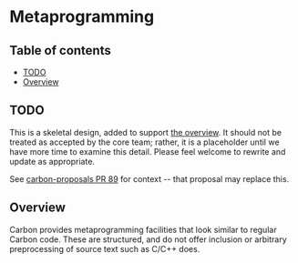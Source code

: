 # Metaprogramming

<!--
Part of the Carbon Language project, under the Apache License v2.0 with LLVM
Exceptions. See /LICENSE for license information.
SPDX-License-Identifier: Apache-2.0 WITH LLVM-exception
-->

## Table of contents

<!-- toc -->

-   [TODO](#todo)
-   [Overview](#overview)

<!-- tocstop -->

## TODO

This is a skeletal design, added to support [the overview](README.md). It should
not be treated as accepted by the core team; rather, it is a placeholder until
we have more time to examine this detail. Please feel welcome to rewrite and
update as appropriate.

See
[carbon-proposals PR 89](https://github.com/carbon-language/carbon-proposals/pull/89)
for context -- that proposal may replace this.

## Overview

Carbon provides metaprogramming facilities that look similar to regular Carbon
code. These are structured, and do not offer inclusion or arbitrary
preprocessing of source text such as C/C++ does.
